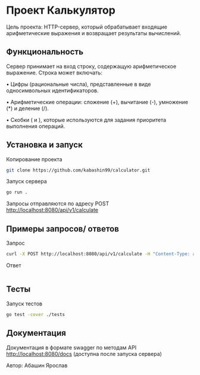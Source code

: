 # Проект Калькулятор

Цель проекта: HTTP-сервер, который обрабатывает входящие арифметические выражения и возвращает результаты вычислений.

## Функциональность

Сервер принимает на вход строку, содержащую арифметическое выражение. Строка может включать:

• Цифры (рациональные числа), представленные в виде односимвольных идентификаторов.

• Арифметические операции: сложение (+), вычитание (-), умножение (*) и деление (/).

• Скобки ( и ), которые используются для задания приоритета выполнения операций.

## Установка и запуск

Копирование проекта
```bash
git clone https://github.com/kabashin99/calculator.git
```
Запуск сервера
```bash
go run .
```
Запросы отправляются по адресу POST <http://localhost:8080/api/v1/calculate>

## Примеры запросов/ ответов

Запрос 
```bash
curl -X POST http://localhost:8080/api/v1/calculate -H "Content-Type: application/json" -d '{"expression": "3 + 5"}'
```

Ответ 
```

```

## Тесты

Запуск тестов 
```bash
go test -cover ./tests
```

## Документация
Документация в формате swagger по методам API <http://localhost:8080/docs> (доступна после запуска сервера)


Автор: Абашин Ярослав
